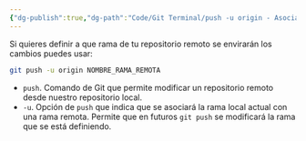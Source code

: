 ```yaml
---
{"dg-publish":true,"dg-path":"Code/Git Terminal/push -u origin - Asociar una rama remota con una rama local en Git.md","permalink":"/code/git-terminal/push-u-origin-asociar-una-rama-remota-con-una-rama-local-en-git/","created":"2024-04-03T21:01","updated":"2024-04-03T21:13"}
---
```


Si quieres definir a que rama de tu repositorio remoto se envirarán los cambios puedes usar:
```sh
git push -u origin NOMBRE_RAMA_REMOTA
```
- `push`. Comando de Git que permite modificar un repositorio remoto desde nuestro repositorio local.
- `-u`. Opción de `push` que indica que se asociará la rama local actual con una rama remota. Permite que en futuros `git push` se modificará la rama que se está definiendo.